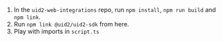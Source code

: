 1. In the `uid2-web-integrations` repo, run `npm install`, `npm run build` and `npm link`.
2. Run `npm link @uid2/uid2-sdk` from here.
3. Play with imports in `script.ts`
